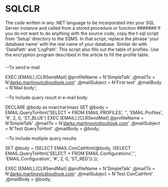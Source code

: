 # SQLCLR
The code written in any .NET language to be incorporated into your SQL Server instance and called from a stored procedure or function
#######
If you do not want to do anything with the source code, 
copy the t-sql script from 'Setup' directory to the SSMS. 
In that script, replace the phrase 'your database name' with the real name of your database. 
Similar do with 'DataPath' and 'LogPath'. 
This script also fills out the table of profiles. 
Use the encryption program described in the article to fill the profile table.
#####

--To send e-mail


EXEC [EMAIL].[CLRSendMail] @profileName = N'SimpleTalk'
						  ,@mailTo = N'darko.martinovic@outlook.com'
						  ,@mailSubject = N'First test'
						  ,@mailBody = N'Mail body';
						  
						  
--To include query result in e-mail body


DECLARE @body as nvarchar(max)
SET @body = EMAIL.QueryToHtml('SELECT * FROM EMAIL.PROFILES', '', 'EMAIL.Profiles', '#', 2, 0, 'ST_BLUE')
EXEC [EMAIL].[CLRSendMail] @profileName = N'SimpleTalk'
						  ,@mailTo = N'darko.martinovic@outlook.com'
						  ,@mailSubject = N'Test QueryToHtml'
						  ,@mailBody = @body;
						  
						  
--To include multiple query results 


SET @body = (SELECT
		EMAIL.ConCatHtml(@body, (SELECT
				EMAIL.QueryToHtml('SELECT
 *
FROM EMAIL.Configurations','',
				'EMAIL.Configuration', '#', 2, 0, 'ST_RED'))
		));

EXEC [EMAIL].[CLRSendMail] @profileName = N'SimpleTalk'
						  ,@mailTo = N'darko.martinovic@outlook.com'
						  ,@mailSubject = N'Test ConCatHtml'
						  ,@mailBody = @body;
